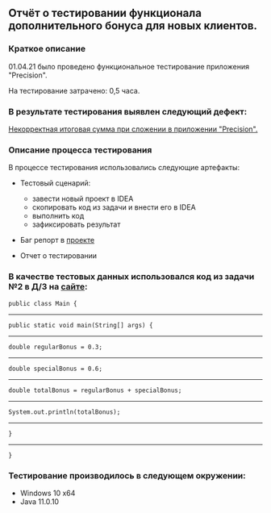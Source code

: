 ## Отчёт о тестировании функционала дополнительного бонуса для новых клиентов.
### Краткое описание
01.04.21 было проведено функциональное тестирование приложения "Precision".

На тестирование затрачено: 0,5 часа.

### В результате тестирования выявлен следующий дефект:
[Некорректная итоговая сумма при сложении в приложении "Precision".](https://github.com/vgnstr8edge/hw_2.2/issues/1)

### Описание процесса тестирования
В процессе тестирования использовались следующие артефакты:

- Тестовый сценарий:
    - завести новый проект в IDEA
    - скопировать код из задачи и внести его в IDEA
    - выполнить код 
    - зафиксировать результат
    
- Баг репорт в [проекте](https://github.com/vgnstr8edge/hw_2.2.git)

- Отчет о тестировании

### В качестве тестовых данных использовался код из задачи №2 в Д/З на [сайте](https://github.com/netology-code/javaqa-homeworks/tree/master/programming):
`public class Main {`
***
`public static void main(String[] args) {`
***
`double regularBonus = 0.3;`
***
`double specialBonus = 0.6;`
***
`double totalBonus = regularBonus + specialBonus;`
***
`System.out.println(totalBonus);`
***
`}`
***
`}`

### Тестирование производилось в следующем окружении:
- Windows 10 x64
- Java 11.0.10




